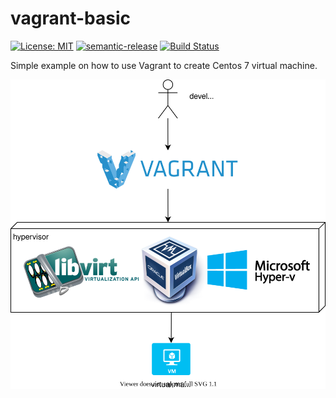 # vagrant-basic

[![License: MIT](https://img.shields.io/badge/License-MIT-yellow.svg)](https://opensource.org/licenses/MIT) [![semantic-release](https://img.shields.io/badge/%20%20%F0%9F%93%A6%F0%9F%9A%80-semantic--release-e10079.svg)](https://github.com/semantic-release/semantic-release) [![Build Status](https://travis-ci.com/extra2000/vagrant-basic.svg?branch=master)](https://travis-ci.com/extra2000/vagrant-basic)

Simple example on how to use Vagrant to create Centos 7 virtual machine.

![localhost](docs/resources/localhost.svg)
